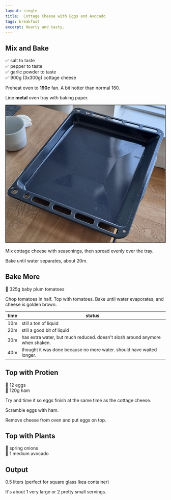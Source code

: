```yaml
---
layout: single
title:  Cottage Cheese with Eggs and Avocado
tags: breakfast
excerpt: Hearty and tasty.
---
```


## Mix and Bake

✅ salt to taste  
✅ pepper to taste  
✅ garlic powder to taste  
✅ 900g (3x300g) cottage cheese

Preheat oven to **190c** fan. A bit hotter than normal 180.

Line **metal** oven tray with baking paper.

![](/assets/images/metal-baking-tray.jpg)

Mix cottage cheese with seasonings, then spread evenly over the tray.

Bake until water separates, about 20m.

## Bake More

🔪 325g baby plum tomatoes

Chop tomatoes in half. Top with tomatoes. Bake until water evaporates, and cheese is golden brown.

time|status
-|-
10m|still a ton of liquid
20m|still a good bit of liquid
30m|has extra water, but much reduced. doesn't slosh around anymore when shaken.
40m|thought it was done because no more water. should have waited longer.

## Top with Protien

🥣 12 eggs  
🔪 120g ham

Try and time it so eggs finish at the same time as the cottage cheese.

Scramble eggs with ham.

Remove cheese from oven and put eggs on top.

## Top with Plants

🔪 spring onions  
🔪 1 medium avocado  

## Output

0.5 liters (perfect for square glass Ikea container)

It's about 1 very large or 2 pretty small servings.
